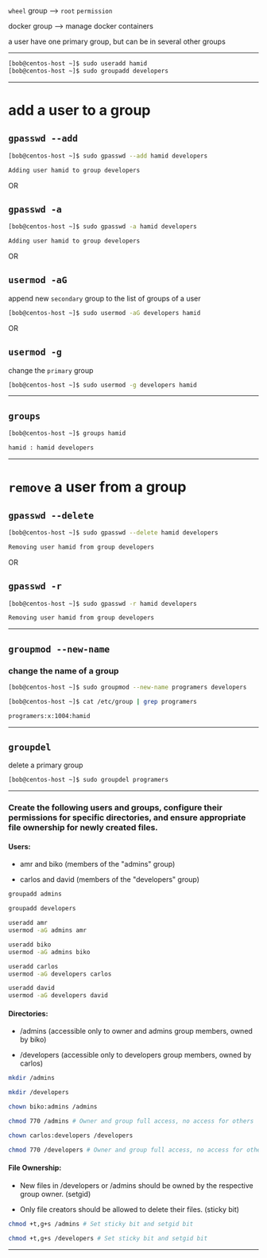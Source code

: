 


‍`wheel` group     -->     `root` `permission`

docker group    -->     manage docker containers 

a user have one primary group, but can be in several other groups

________________________________________________________________________________________________





```bash
[bob@centos-host ~]$ sudo useradd hamid
[bob@centos-host ~]$ sudo groupadd developers
```

________________________________________________________________________________________________


# add a user to a group


## `gpasswd --add`

```bash
[bob@centos-host ~]$ sudo gpasswd --add hamid developers

Adding user hamid to group developers
```

OR

## `gpasswd -a`

```bash
[bob@centos-host ~]$ sudo gpasswd -a hamid developers

Adding user hamid to group developers
```


OR

## `usermod -aG`

append new `secondary` group to the list of groups of a user

```bash
[bob@centos-host ~]$ sudo usermod -aG developers hamid
```

OR

## `usermod -g`

change the `primary` group

```bash
[bob@centos-host ~]$ sudo usermod -g developers hamid
```

________________________________________________________________________________________________




## `groups`


```bash
[bob@centos-host ~]$ groups hamid

hamid : hamid developers
```

________________________________________________________________________________________________




# `remove` a user from a group



## `gpasswd --delete`


```bash
[bob@centos-host ~]$ sudo gpasswd --delete hamid developers

Removing user hamid from group developers
```

OR

## `gpasswd -r`


```bash
[bob@centos-host ~]$ sudo gpasswd -r hamid developers

Removing user hamid from group developers
```

________________________________________________________________________________________________


## `groupmod --new-name`

### change the name of a group


```bash
[bob@centos-host ~]$ sudo groupmod --new-name programers developers
```



```bash
[bob@centos-host ~]$ cat /etc/group | grep programers

programers:x:1004:hamid
```

________________________________________________________________________________________________



## `groupdel`

delete a primary group

```bash
[bob@centos-host ~]$ sudo groupdel programers
```

________________________________________________________________________________________________




### Create the following users and groups, configure their permissions for specific directories, and ensure appropriate file ownership for newly created files.



#### Users:

- amr and biko (members of the "admins" group)

- carlos and david (members of the "developers" group)



```bash
groupadd admins

groupadd developers
```

```bash
useradd amr
usermod -aG admins amr
```

```bash
useradd biko
usermod -aG admins biko
```

```bash
useradd carlos
usermod -aG developers carlos
```

```bash
useradd david
usermod -aG developers david
```




#### Directories:

- /admins (accessible only to owner and admins group members, owned by biko)

- /developers (accessible only to developers group members, owned by carlos)


```bash
mkdir /admins

mkdir /developers
```

```bash
chown biko:admins /admins

chmod 770 /admins # Owner and group full access, no access for others
```


```bash
chown carlos:developers /developers

chmod 770 /developers # Owner and group full access, no access for others
```




#### File Ownership:

- New files in /developers or /admins should be owned by the respective group owner. (setgid)

- Only file creators should be allowed to delete their files. (sticky bit)



```bash
chmod +t,g+s /admins # Set sticky bit and setgid bit
```



```bash
chmod +t,g+s /developers # Set sticky bit and setgid bit
```




________________________________________________________________________________________________




